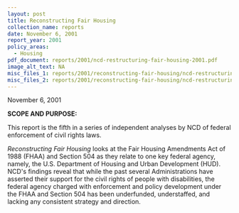 ```yaml
---
layout: post
title: Reconstructing Fair Housing
collection_name: reports
date: November 6, 2001
report_year: 2001
policy_areas:
  - Housing
pdf_document: reports/2001/ncd-restructuring-fair-housing-2001.pdf
image_alt_text: NA
misc_files_1: reports/2001/reconstructing-fair-housing/ncd-restructuring-fair-housing-spanish-2001.pdf
misc_files_2: reports/2001/reconstructing-fair-housing/ncd-restructuring-fair-housing-vietmanese-2001.pdf
---
```

November 6, 2001

**S﻿COPE AND PURPOSE:**

This report is the fifth in a series of independent analyses by NCD of federal enforcement of civil rights laws.

*Reconstructing Fair Housing* looks at the Fair Housing Amendments Act of 1988 (FHAA) and Section 504 as they relate to one key federal agency, namely, the U.S. Department of Housing and Urban Development (HUD). NCD's findings reveal that while the past several Administrations have asserted their support for the civil rights of people with disabilities, the federal agency charged with enforcement and policy development under the FHAA and Section 504 has been underfunded, understaffed, and lacking any consistent strategy and direction.